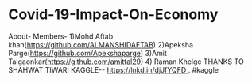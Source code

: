 # Covid-19-Impact-On-Economy
About-
     Members-    1)Mohd Aftab khan(https://github.com/ALMANSHIDAFTAB)
                 2)Apeksha Parge(https://github.com/Apekshaparge)
                 3)Amit Talgaonkar(https://github.com/amittal29)
                 4) Raman Khelge
THANKS TO SHAHWAT TIWARI KAGGLE-- https://lnkd.in/djJfYQFD . #kaggle
